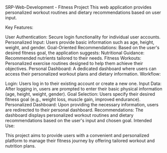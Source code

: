 SRP-Web-Development - Fitness Project
This web application provides personalized workout routines and dietary recommendations based on user input.

Key Features:

User Authentication: Secure login functionality for individual user accounts.
Personalized Input: Users provide basic information such as age, height, weight, and gender.
Goal-Oriented Recommendations: Based on the user's desired fitness goal, the application suggests:
Nutritional Guidance: Recommended nutrients tailored to their needs.
Fitness Workouts: Personalized exercise routines designed to help them achieve their objectives.
Personal Dashboard: A dedicated dashboard where users can access their personalized workout plans and dietary information.
Workflow:

Login: Users log in to their existing account or create a new one.
Input Data: After logging in, users are prompted to enter their basic physical information (age, height, weight, gender).
Goal Selection: Users specify their desired fitness goal (e.g., weight loss, muscle gain, improved endurance).
Personalized Dashboard: Upon providing the necessary information, users are redirected to their personal dashboard.
Recommendations: The dashboard displays personalized workout routines and dietary recommendations based on the user's input and chosen goal.
Intended Use:

This project aims to provide users with a convenient and personalized platform to manage their fitness journey by offering tailored workout and nutrition plans.
